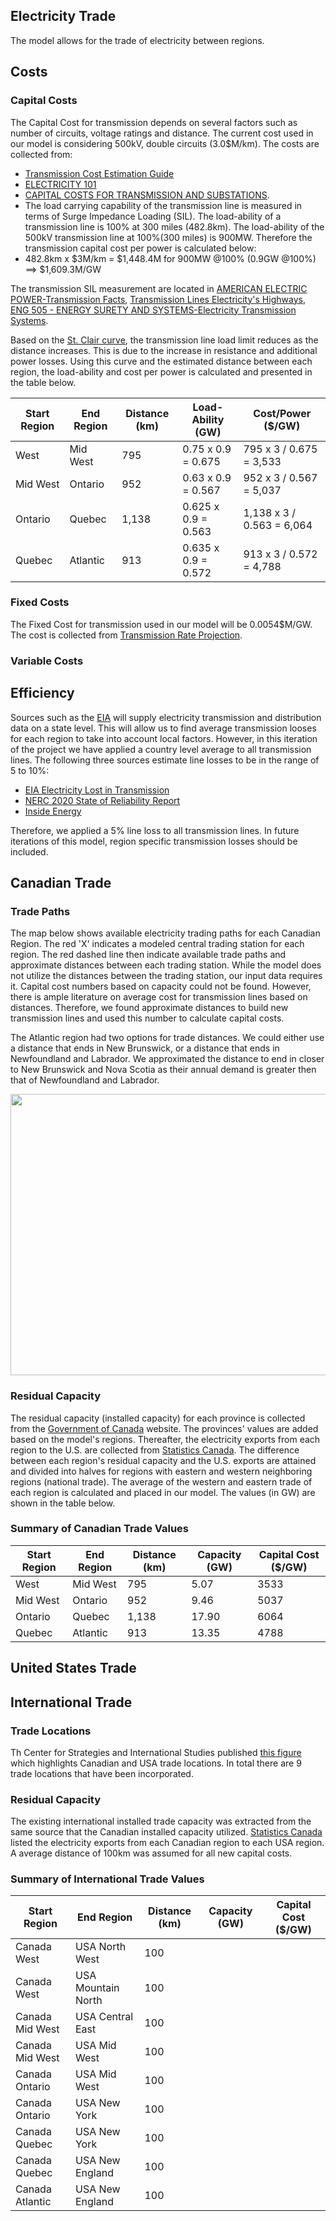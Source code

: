 ## Electricity Trade
The model allows for the trade of electricity between regions. 

## Costs

### Capital Costs  
The Capital Cost for transmission depends on several factors such as number of circuits, voltage ratings and distance. The current cost used in our model is considering 500kV, double circuits (3.0$M/km). The costs are collected from: 
* [Transmission Cost Estimation Guide](https://cdn.misoenergy.org/20190212%20PSC%20Item%2005a%20Transmission%20Cost%20Estimation%20Guide%20for%20MTEP%202019_for%20review317692.pdf) 
* [ELECTRICITY 101](https://electricity.ca/wp-content/uploads/2017/12/Electricity101_July-11_2018.pdf) 
* [CAPITAL COSTS FOR TRANSMISSION AND SUBSTATIONS](https://www.wecc.org/reliability/1210_bv_wecc_transcostreport_final.pdf).
* The load carrying capability of the transmission line is measured in terms of Surge Impedance Loading (SIL). The load-ability of a transmission line is 100% at 300 miles (482.8km). The load-ability of the 500kV transmission line at 100%(300 miles) is 900MW. Therefore the transmission capital cost per power is calculated below:
* 482.8km x $3M/km = $1,448.4M for 900MW @100% (0.9GW @100%)
==> $1,609.3M/GW

The transmission SIL measurement are located in [AMERICAN ELECTRIC POWER-Transmission Facts](https://web.ecs.baylor.edu/faculty/grady/_13_EE392J_2_Spring11_AEP_Transmission_Facts.pdf), [Transmission Lines Electricity's Highways](https://site.ieee.org/northern-canada-pesias/files/2013/01/Transmission-Lines-Presentation.pdf), [ENG 505 - ENERGY SURETY AND SYSTEMS-Electricity Transmission Systems](https://www.osti.gov/servlets/purl/1117566).

Based on the [St. Clair curve](https://www.researchgate.net/figure/The-St-Clair-curve-as-based-on-the-results-of-14-retrieved-from-15-is-used-to_fig3_318692193), the transmission line load limit reduces as the distance increases. This is due to the increase in resistance and additional power losses. Using this curve and the estimated distance between each region, the load-ability and cost per power is calculated and presented in the table below.

| Start Region | End Region | Distance (km) |  Load-Ability (GW)  |      Cost/Power ($/GW)     |
|--------------|------------|---------------|---------------------|----------------------------|
| West         | Mid West   | 795           | 0.75 x 0.9 = 0.675  | 795 x 3 / 0.675 = 3,533    |
| Mid West     | Ontario    | 952           | 0.63 x 0.9 = 0.567  | 952 x 3 / 0.567 = 5,037    |
| Ontario      | Quebec     | 1,138         | 0.625 x 0.9 = 0.563 | 1,138 x 3 / 0.563 = 6,064  |
| Quebec       | Atlantic   | 913           | 0.635 x 0.9 = 0.572 | 913 x 3 / 0.572 = 4,788    |

### Fixed Costs 
The Fixed Cost for transmission used in our model will be 0.0054$M/GW. The cost is collected from [Transmission Rate Projection](https://www.aeso.ca/assets/Uploads/AESO-2021-TRP-Fact-Sheet-FINAL.pdf).

### Variable Costs

## Efficiency 
Sources such as the [EIA](https://www.eia.gov/tools/faqs/faq.php?id=105&t=3) will supply electricity transmission and distribution data on a state level. This will allow us to find average transmission looses for each region to take into account local factors. However, in this iteration of the project we have applied a country level average to all transmission lines. The following three sources estimate line losses to be in the range of 5 to 10%: 

* [EIA Electricity Lost in Transmission](https://www.eia.gov/tools/faqs/faq.php?id=105&t=3)
* [NERC 2020 State of Reliability Report](https://www.nerc.com/pa/RAPA/PA/Performance%20Analysis%20DL/NERC_SOR_2020.pdf)
* [Inside Energy](http://insideenergy.org/2015/11/06/lost-in-transmission-how-much-electricity-disappears-between-a-power-plant-and-your-plug/)

Therefore, we applied a 5% line loss to all transmission lines. In future iterations of this model, region specific transmission losses should be included. 

## Canadian Trade 

### Trade Paths 

The map below shows available electricity trading paths for each Canadian Region. The red 'X' indicates a modeled central trading station for each region. The red dashed line then indicate available trade paths and approximate distances between each trading station. While the model does not utilize the distances between the trading station, our input data requires it. Capital cost numbers based on capacity could not be found. However, there is ample literature on average cost for transmission lines based on distances. Therefore, we found approximate distances to build new transmission lines and used this number to calculate capital costs. 

The Atlantic region had two options for trade distances. We could either use a distance that ends in New Brunswick, or a distance that ends in Newfoundland and Labrador. We approximated the distance to end in closer to New Brunswick and Nova Scotia as their annual demand is greater then that of Newfoundland and Labrador.  

<img src="https://i.postimg.cc/3xPZMG2w/Canadian-Trading.png" data-canonical-src="https://i.postimg.cc/3xPZMG2w/Canadian-Trading.png" width="525" height="450" />

### Residual Capacity 

The residual capacity (installed capacity) for each province is collected from the [Government of Canada](https://www.nrcan.gc.ca/our-natural-resources/electricity-infrastructure/electricity-canada/canadas-electric-reliability-fra/newfoundland-and-labradors-electric-reliability-framework/18834) website. The provinces' values are added based on the model's regions. Thereafter, the electricity exports from each region to the U.S. are collected from [Statistics Canada](https://www150.statcan.gc.ca/t1/tbl1/en/tv.action?pid=2510002101). The difference between each region's residual capacity and the U.S. exports are attained and divided into halves for regions with eastern and western neighboring regions (national trade). The average of the western and eastern trade of each region is calculated and placed in our model. The values (in GW) are shown in the table below.

### Summary of Canadian Trade Values

| Start Region | End Region | Distance (km) | Capacity (GW) | Capital Cost ($/GW) |
|--------------|------------|---------------|---------------|---------------------|
| West         | Mid West   | 795           | 5.07          | 3533                |
| Mid West     | Ontario    | 952           | 9.46          | 5037                |
| Ontario      | Quebec     | 1,138         | 17.90         | 6064                |
| Quebec       | Atlantic   | 913           | 13.35         | 4788                |

## United States Trade



## International Trade 

### Trade Locations

Th Center for Strategies and International Studies published [this figure](https://www.csis.org/analysis/mapping-us-canada-energy-relationship) which highlights Canadian and USA trade locations. In total there are 9 trade locations that have been incorporated. 

### Residual Capacity

The existing international installed trade capacity was extracted from the same source that the Canadian installed capacity utilized. [Statistics Canada](https://www150.statcan.gc.ca/t1/tbl1/en/tv.action?pid=2510002101) listed the electricity exports from each Canadian region to each USA region. A average distance of 100km was assumed for all new capital costs. 

### Summary of International Trade Values

| Start Region    | End Region         | Distance (km) | Capacity (GW) | Capital Cost ($/GW) |
|-----------------|--------------------|---------------|---------------|---------------------|
| Canada West     | USA North West     | 100           |  |  |
| Canada West     | USA Mountain North | 100           |  |  |
| Canada Mid West | USA Central East   | 100           |  |  |
| Canada Mid West | USA Mid West       | 100           |  |  |
| Canada Ontario  | USA Mid West       | 100           |  |  |
| Canada Ontario  | USA New York       | 100           |  |  |
| Canada Quebec   | USA New York       | 100           |  |  |
| Canada Quebec   | USA New England    | 100           |  |  |
| Canada Atlantic | USA New England    | 100           |  |  |


